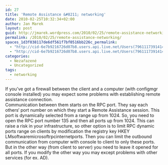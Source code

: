 ```yaml
---
id: 27
title: 'Remote Assistance &#8211; networking'
date: 2010-02-25T10:32:34+02:00
author: Jan Marek
layout: post
guid: http://jmarek.wordpress.com/2010/02/25/remote-assistance-networking
permalink: /2010/02/25/remote-assistance-networking/
spaces_1d3f038117de6df561f7bf0516bb226c_permalink:
  - "http://cid-6e7b9216726d07b8.users.api.live.net/Users(7961117391414167480)/Blogs('6E7B9216726D07B8!242')/Entries('6E7B9216726D07B8!255')?authkey=EpZNAU0huAk%24"
  - "http://cid-6e7b9216726d07b8.users.api.live.net/Users(7961117391414167480)/Blogs('6E7B9216726D07B8!242')/Entries('6E7B9216726D07B8!255')?authkey=EpZNAU0huAk%24"
categories:
  - Nezařazené
  - Uncategorized
tags:
  - networking
---
```

<div id="msgcns!6E7B9216726D07B8!255" class="bvMsg">
  <div>
    If you&#8217;ve got a firewall between the client and a computer (with configmgr console installed) you may expect some problems with establishing remote assistance connection.
  </div>
  
  <div>
  </div>
  
  <div>
    Communication between them starts on the RPC port. They say each others&#8216; port number on which they start a Remote Assistance session. This port is dynamically selected from a range up from 1024. So, you need to open the RPC port number 135 and then all ports up from 1024. This can raise a risk in your infrastructure, so other option is to limit RPC dynamic ports range on clients by modification the registry key HKEY LMsoftwaremicrosoftrpcinternetports. Then you can limit the outbound communication from computer with console to client to only these ports. But in the other way (from client to server) you need to leave it opened for all ports. If you modify the other way you may except problems with other services (for ex. AD).
  </div>
</div>